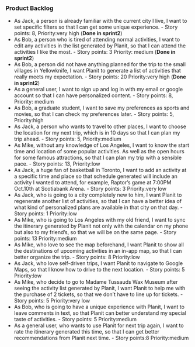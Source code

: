 ### Product Backlog

* As Jack, a person is already familiar with the current city I live, I want to set specific filters so that I can get some unique experience. - Story points: 8, Priority:very high (**Done in sprint2**)
* As Bob, a person who is tired of attending normal activities, I want to edit any activities in the list generated by Planit, so that I can attend the activities I like the most. - Story points: 3 Priority: medium (**Done in sprint2**)
* As Bob, a person did not have anything planned for the trip to the small villages in Yellowknife, I want Planit to generate a list of activities that really meets my expectation. - Story points: 20 Priority:very high (**Done in sprint2**)
* As a general user, I want to sign up and log in with my email or google account so that I can have personalized content. - Story points: 8,  Priority: medium
* As Bob, a graduate student, I want to save my preferences as sports and movies, so that I can check my preferences later. - Story points: 5, Priority:high
* As Jack, a person who wants to travel to other places, I want to choose the location for my next trip, which is in 10 days so that I can plan my trip ahead. - Story points: 5, Priority:medium
* As Mike, without any knowledge of Los Angeles, I want to know the start time and location of some popular activities.  As well as the open hours for some famous attractions, so that I can plan my trip with a sensible pace. - Story points: 13, Priority:low
* As Jack, a huge fan of basketball in Toronto, I want to add an activity at a specific time and place so that schedule generated will include an activity I wanted to attend, for example,  Raptor’s game at 7:00PM Oct.10th at Scotiabank Arena. - Story points: 3 Priority:very low
* As Jack, who is going to a city completely new to him, I want Planit to regenerate another list of activities, so that I can have a better idea of what kind of personalized plans are available in that city on that day. - Story points: 1 Priority:low
* As Mike, who is going to Los Angeles with my old friend, I want to sync the itinerary generated by Planit not only with the calendar on my phone but also to my friend’s, so that we will be on the same page. - Story points: 13 Priority:medium
* As Mike, who love to see the map beforehand, I want Planit to show all the destinations of upcoming activities in an in-app map, so that I can better organize the trip. - Story points: 8 Priority:low
* As Jack, who love self-driven trips, I want Planit to navigate to Google Maps, so that I know how to drive to the next location. - Story points: 5 Priority:low
* As Mike, who decide to go to Madame Tussauds Wax Museum after seeing the activity list generated by Planit, I want Planit to help me with the purchase of 2 tickets, so that we don’t have to line up for tickets. - Story points: 5 Priority:very low
* As Bob, who is going to have a unique experience with Planit, I want to leave comments in text, so that Planit can better understand my special taste of activities. - Story points: 5 Priority:medium
* As a general user, who wants to use Planit for next trip again, I want to rate the itinerary generated this time, so that I can get better recommendations from Planit next time. - Story points:8 Priority:medium
